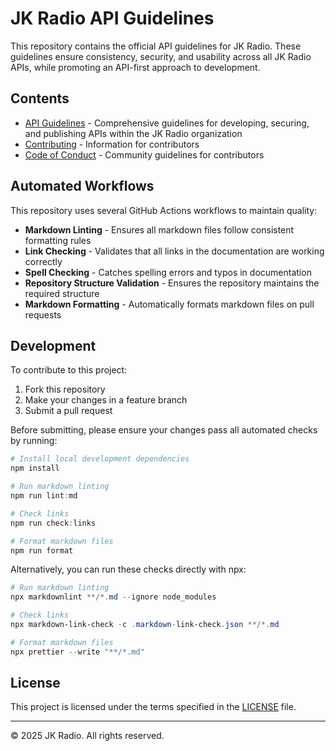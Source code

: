 # JK Radio API Guidelines

This repository contains the official API guidelines for JK Radio. These guidelines ensure
consistency, security, and usability across all JK Radio APIs, while promoting an API-first approach
to development.

## Contents

- [API Guidelines](jkradio-api-guidelines.md) - Comprehensive guidelines for developing, securing,  
  and publishing APIs within the JK Radio organization
- [Contributing](CONTRIBUTING.md) - Information for contributors
- [Code of Conduct](CODE-OF-CONDUCT.md) - Community guidelines for contributors

## Automated Workflows

This repository uses several GitHub Actions workflows to maintain quality:

- **Markdown Linting** - Ensures all markdown files follow consistent formatting rules
- **Link Checking** - Validates that all links in the documentation are working correctly
- **Spell Checking** - Catches spelling errors and typos in documentation
- **Repository Structure Validation** - Ensures the repository maintains the required structure
- **Markdown Formatting** - Automatically formats markdown files on pull requests

## Development

To contribute to this project:

1. Fork this repository
2. Make your changes in a feature branch
3. Submit a pull request

Before submitting, please ensure your changes pass all automated checks by running:

```powershell
# Install local development dependencies
npm install

# Run markdown linting
npm run lint:md

# Check links
npm run check:links

# Format markdown files
npm run format
```

Alternatively, you can run these checks directly with npx:

```powershell
# Run markdown linting
npx markdownlint **/*.md --ignore node_modules

# Check links
npx markdown-link-check -c .markdown-link-check.json **/*.md

# Format markdown files
npx prettier --write "**/*.md"
```

## License

This project is licensed under the terms specified in the [LICENSE](LICENSE) file.

---

© 2025 JK Radio. All rights reserved.
